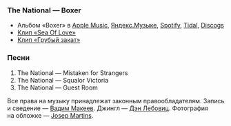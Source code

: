 ### The National — Boxer

- Альбом «Boxer» в
	[Apple Music](https://music.apple.com/album/220311706),
	[Яндекс.Музыке](https://music.yandex.ru/album/718954),
	[Spotify](https://open.spotify.com/album/3Td1c2eAXaFzU4F8QCbFbp),
	[Tidal](https://tidal.com/browse/album/58086088),
	[Discogs](https://www.discogs.com/master/15110)
- [Клип «Sea Of Love»](https://youtu.be/yIWmRbHDhGw)
- [Клип «Грубый закат»](https://youtu.be/FyCsJAj69sc)

### Песни

1. The National — Mistaken for Strangers
2. The National — Squalor Victoria
3. The National — Guest Room

Все права на музыку принадлежат законным правообладателям.
Запись и сведение — [Вадим Макеев](https://twitter.com/pepelsbey).
Джингл — [Дэн Лебовиц](https://www.youtube.com/channel/UC38A5qHrlc_Zgua7vL4b96w).
Фотография на обложке — [Josep Martins](https://unsplash.com/photos/Y9gO2z77Udk).

